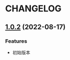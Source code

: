 # CHANGELOG

## [1.0.2](https://github.com/antfu/eslint-config/compare/v0.19.0...v0.19.1) (2022-08-17)

### Features

* 初始版本